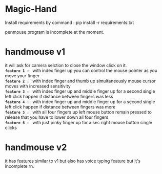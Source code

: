 # Magic-Hand

Install requirements by command : pip install -r requirements.txt

penmouse program is incomplete at the moment.

# handmouse v1
it will ask for camera selction to close the window click on it.   
**`feature 1 : `** with index finger up you can control the mouse pointer as you move your finger   
**`feature 2 : `** with index finger and thumb up simultaneously mouse cursor moves with increased sensitivity  
**`feature 3 : `** with index finger up and middle finger up for a second single left click happen if distance between fingers was less  
**`feature 4 : `** with index finger up and middle finger up for a second single left click happen if distance between fingers was more  
**`feature 5 : `** with all four fingers up left mouse button remain pressed to release that you have to lower down all four fingers   
**`feature 6 : `** with just pinky finger up for a sec right mouse button single clicks

# handmouse v2
it has features similar to v1 but also has voice typing feature but it's incomplete rn.


